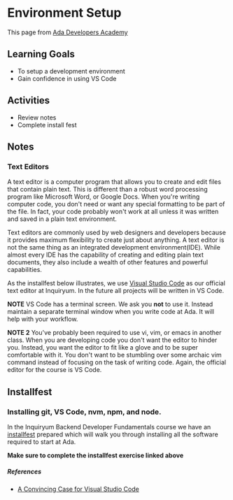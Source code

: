 # Environment Setup

This page from [Ada Developers Academy](https://github.com/Ada-Developers-Academy/jump-start/blob/master/preparing-to-code/environment-setup/README.md)

## Learning Goals

* To setup a development environment
* Gain confidence in using VS Code

## Activities

* Review notes
* Complete install fest

## Notes



### Text Editors

A text editor is a computer program that allows you to create and edit files that contain plain text. This is different than a robust word processing program like Microsoft Word, or Google Docs. When you're writing computer code, you don't need or want any special formatting to be part of the file. In fact, your code probably won't work at all unless it was written and saved in a plain text environment.

Text editors are commonly used by web designers and developers because it provides maximum flexibility to create just about anything. A text editor is not the same thing as an integrated development environment(IDE). While almost every IDE has the capability of creating and editing plain text documents, they also include a wealth of other features and powerful capabilities.

As the installfest below illustrates, we use [Visual Studio Code](https://code.visualstudio.com/) as our official text editor at Inquiryum.  In the future all projects will be written in VS Code.  

**NOTE** VS Code has a terminal screen.  We ask you **not** to use it.  Instead maintain a separate terminal window when you write code at Ada.  It will help with your workflow.  

**NOTE 2** You've probably been required to use vi, vim, or emacs in another class. When you are developing code you don't want the editor to hinder you. Instead, you want the editor to fit like a glove and to be super comfortable with it. You don't want to be stumbling over some archaic vim command instead of focusing on the task of writing code. Again, the official editor for the course is VS Code.

## Installfest

### Installing git, VS Code, nvm, npm, and node.

In the Inquiryum Backend Developer Fundamentals course we have an [installfest](https://github.com/Ada-Developers-Academy/textbook-curriculum/blob/master/00-programming-fundamentals/installfest.md) prepared which will walk you through installing all the software required to start at Ada.

**Make sure to complete the installfest exercise linked above**



##### References

* [A Convincing Case for Visual Studio Code](https://blog.bitsrc.io/a-convincing-case-for-visual-studio-code-c5bcc18e1693)

